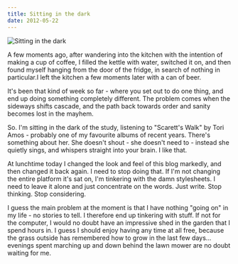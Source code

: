 ```yaml
---
title: Sitting in the dark
date: 2012-05-22
---
```


![Sitting in the dark](https://source.unsplash.com/ZYYS1kapOm8/1600x900)

A few moments ago, after wandering into the kitchen with the intention of making a cup of coffee, I filled the kettle with water, switched it on, and then found myself hanging from the door of the fridge, in search of nothing in particular.I left the kitchen a few moments later with a can of beer.

It's been that kind of week so far - where you set out to do one thing, and end up doing something completely different. The problem comes when the sideways shifts cascade, and the path back towards order and sanity becomes lost in the mayhem.

So. I'm sitting in the dark of the study, listening to "Scarett's Walk" by Tori Amos - probably one of my favourite albums of recent years. There's something about her. She doesn't shout - she doesn't need to - instead she quietly sings, and whispers straight into your brain. I like that.

At lunchtime today I changed the look and feel of this blog markedly, and then changed it back again. I need to stop doing that. If I'm not changing the entire platform it's sat on, I'm tinkering with the damn stylesheets. I need to leave it alone and just concentrate on the words. Just write. Stop thinking. Stop considering.

I guess the main problem at the moment is that I have nothing "going on" in my life - no stories to tell. I therefore end up tinkering with stuff. If not for the computer, I would no doubt have an impressive shed in the garden that I spend hours in. I guess I should enjoy having any time at all free, because the grass outside has remembered how to grow in the last few days... evenings spent marching up and down behind the lawn mower are no doubt waiting for me.